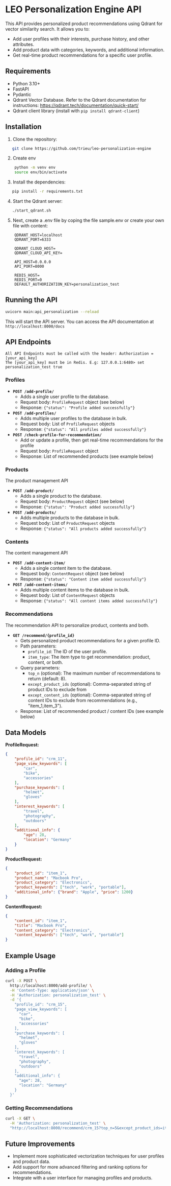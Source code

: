 # LEO Personalization Engine API

This API provides personalized product recommendations using Qdrant for vector similarity search. It allows you to:

- Add user profiles with their interests, purchase history, and other attributes.
- Add product data with categories, keywords, and additional information.
- Get real-time product recommendations for a specific user profile.

## Requirements

- Python 3.10+
- FastAPI
- Pydantic
- Qdrant Vector Database. Refer to the Qdrant documentation for instructions: https://qdrant.tech/documentation/quick-start/
- Qdrant client library (install with `pip install qdrant-client`)

## Installation

1. Clone the repository:
```bash
   git clone https://github.com/trieu/leo-personalization-engine
```

2. Create env
```bash
    python -m venv env
    source env/bin/activate
```

3. Install the dependencies:
```bash
   pip install -r requirements.txt
```

4. Start the Qdrant server:
```bash
   ./start_qdrant.sh
```

5. Next, create a .env file by coping the file sample.env or create your own file with content:
```
    QDRANT_HOST=localhost
    QDRANT_PORT=6333

    QDRANT_CLOUD_HOST=
    QDRANT_CLOUD_API_KEY=

    API_HOST=0.0.0.0
    API_PORT=8000

    REDIS_HOST=
    REDIS_PORT=0
    DEFAULT_AUTHORIZATION_KEY=personalization_test
```

## Running the API

```bash
uvicorn main:api_personalization --reload 
```
This will start the API server. You can access the API documentation at `http://localhost:8000/docs`

## API Endpoints

    All API Endpoints must be called with the header: Authorization = [your_api_key]
    The [your_api_key] must be in Redis. E.g: 127.0.0.1:6480> set personalization_test true

### Profiles

- **`POST /add-profile/`**
    - Adds a single user profile to the database.
    - Request body: `ProfileRequest` object (see below)
    - Response: `{"status": "Profile added successfully"}`
- **`POST /add-profiles/`**
    - Adds multiple user profiles to the database in bulk.
    - Request body: List of `ProfileRequest` objects 
    - Response: `{"status": "All profiles added successfully"}`
- **`POST /check-profile-for-recommendation/`**
    - Add or update a profile, then  get real-time recommendations for the profile
    - Request body: `ProfileRequest` object
    - Response: List of recommended products (see example below)

### Products

The product management API

- **`POST /add-product/`**
    - Adds a single product to the database.
    - Request body: `ProductRequest` object (see below)
    - Response: `{"status": "Product added successfully"}`
- **`POST /add-products/`**
    - Adds multiple products to the database in bulk.
    - Request body: List of `ProductRequest` objects
    - Response: `{"status": "All products added successfully"}`

### Contents

The content management API

- **`POST /add-content-item/`**
    - Adds a single content item to the database.
    - Request body: `ContentRequest` object (see below)
    - Response: `{"status": "Content item added successfully"}`
- **`POST /add-content-items/`**
    - Adds multiple content items to the database in bulk.
    - Request body: List of `ContentRequest` objects
    - Response: `{"status": "All content items added successfully"}`

### Recommendations

The recommendation API to personalize product, contents and both.

- **`GET /recommend/{profile_id}`**
    - Gets personalized product recommendations for a given profile ID.
    - Path parameters:
        - `profile_id`: The ID of the user profile.
        - `item_type`: The item type to get recommendation: product, content, or both.
    - Query parameters:
        - `top_n` (optional): The maximum number of recommendations to return (default: 8).
        - `except_product_ids` (optional): Comma-separated string of product IDs to exclude from 
        - `except_content_ids` (optional): Comma-separated string of content IDs to exclude from recommendations (e.g., "item_1,item_3").
    - Response: List of recommended product / content IDs (see example below)

## Data Models

**ProfileRequest:**

```json
{
    "profile_id": "crm_11",
    "page_view_keywords": [
        "car",
        "bike",
        "accessories"
    ],
    "purchase_keywords": [
        "helmet",
        "gloves"
    ],
    "interest_keywords": [
        "travel",
        "photography",
        "outdoors"
    ],
    "additional_info": {
        "age": 28,
        "location": "Germany"
    }
}
```

**ProductRequest:**

```json
{
    "product_id": "item_1",
    "product_name": "Macbook Pro",
    "product_category": "Electronics",
    "product_keywords": ["tech", "work", "portable"],
    "additional_info": {"brand": "Apple", "price": 1200}
}
```

**ContentRequest:**

```json
{
    "content_id": "item_1",
    "title": "Macbook Pro",
    "content_category": "Electronics",
    "content_keywords": ["tech", "work", "portable"]
}
```

## Example Usage

### Adding a Profile

```bash
curl -X POST \
  http://localhost:8000/add-profile/ \
  -H 'Content-Type: application/json' \
  -H 'Authorization: personalization_test' \
  -d '{
    "profile_id": "crm_15",
    "page_view_keywords": [
      "car",
      "bike",
      "accessories"
    ],
    "purchase_keywords": [
      "helmet",
      "gloves"
    ],
    "interest_keywords": [
      "travel",
      "photography",
      "outdoors"
    ],
    "additional_info": {
      "age": 28,
      "location": "Germany"
    }
  }'
```
### Getting Recommendations

```bash
curl -X GET \
  -H 'Authorization: personalization_test' \
  "http://localhost:8000/recommend/crm_15?top_n=5&except_product_ids=item_1,item_6" 
```

## Future Improvements

- Implement more sophisticated vectorization techniques for user profiles and product data. 
- Add support for more advanced filtering and ranking options for recommendations.
- Integrate with a user interface for managing profiles and products.
